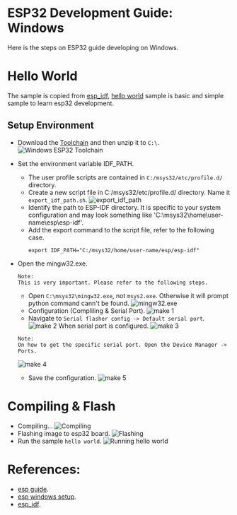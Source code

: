 # ESP32 Development Guide: Windows 
Here is the steps on ESP32 guide developing on Windows.

# Hello World
The sample is copied from [esp_idf](https://github.com/espressif/esp-idf), [hello world](https://github.com/espressif/esp-idf/tree/23b6d40/examples/get-started/hello_world) sample is basic and simple sample to learn esp32 development.

## Setup Environment
* Download the [Toolchain](https://dl.espressif.com/dl/esp32_win32_msys2_environment_and_toolchain-20181001.zip) and then unzip it to `C:\`.
![Windows ESP32 Toolchain](/windows/1.png)

* Set the environment variable IDF_PATH.
  * The user profile scripts are contained in `C:/msys32/etc/profile.d/` directory.
  * Create a new script file in C:/msys32/etc/profile.d/ directory. Name it `export_idf_path.sh`.
  ![export_idf_path](/windows/2.png)
  * Identify the path to ESP-IDF directory. It is specific to your system configuration and may look something like 'C:\msys32\home\user-name\esp\esp-idf'.
  * Add the export command to the script file, refer to the following case.
    ```
    export IDF_PATH="C:/msys32/home/user-name/esp/esp-idf"
    ```
* Open the mingw32.exe.
  ```
  Note: 
  This is very important. Please refer to the following steps.  
  ```
  * Open `C:\msys32\mingw32.exe`, not `msys2.exe`. Otherwise it will prompt python command cann't be found.
  ![mingw32.exe](/windows/3.png)
  * Configuration (Compliling & Serial Port).
  ![make 1 ](/windows/4.png)
  * Navigate to `Serial flasher config -> Default serial port`.
  ![make 2](/windows/7.png)
   When serial port is configured.
  ![make 3](/windows/5.png)
  ```
  Note:
  On how to get the specific serial port. Open the Device Manager -> Ports.
  ```
  ![make 4](/windows/6.png)
  * Save the configuration.
  ![make 5](/windows/8.png)
# Compiling & Flash
 * Compiling...
  ![Compiling](/windows/9.png)
 * Flashing image to esp32 board.
  ![Flashing](/windows/10.png)
 * Run the sample `hello world`.
  ![Running hello world](/windows/11.png)
  
  # References:
  * [esp guide](https://docs.espressif.com/projects/esp-idf/en/latest/get-started/index.html).
  * [esp windows setup](https://docs.espressif.com/projects/esp-idf/en/latest/get-started/windows-setup.html).
  * [esp_idf](https://github.com/espressif/esp-idf).
  
  
  
